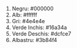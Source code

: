 1. Negru: #000000
2. Alb: #ffffff
3. Gri: #4e4e4e
4. Verde Inchis: #16a34a
5. Verde Deschis: #dcfce7
6. Albastru: #3b84f4
